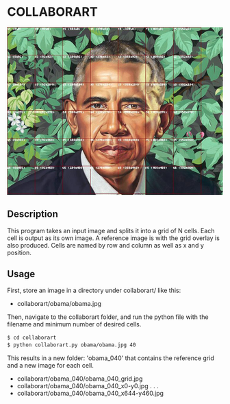 # COLLABORART
<img src="https://raw.githubusercontent.com/jwellik/collaborart/main/img/obama_grid.jpg" width=717 alt="Obama grid" />

## Description

This program takes an input image and splits it into a grid of N cells. Each cell is output as its own image. A reference image is with the grid overlay is also produced. Cells are named by row and column as well as x and y position.

## Usage

First, store an image in a directory under collaborart/ like this:
- collaborart/obama/obama.jpg

Then, navigate to the collaborart folder, and run the python file with the
filename and minimum number of desired cells.

```bash
$ cd collaborart
$ python collaborart.py obama/obama.jpg 40
```

This results in a new folder: 'obama_040' that contains the reference grid and a new image for each cell.

- collaborart/obama_040/obama_040_grid.jpg
- collaborart/obama_040/obama_040_x0-y0.jpg
.
.
.
- collaborart/obama_040/obama_040_x644-y460.jpg
